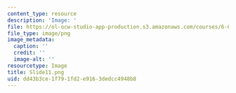 ```yaml
---
content_type: resource
description: 'Image: '
file: https://ol-ocw-studio-app-production.s3.amazonaws.com/courses/6-004-computation-structures-spring-2017/dd43b3ce1f791fd2e9163dedcc4948b8_Slide11.png
file_type: image/png
image_metadata:
  caption: ''
  credit: ''
  image-alt: ''
resourcetype: Image
title: Slide11.png
uid: dd43b3ce-1f79-1fd2-e916-3dedcc4948b8
---
```

